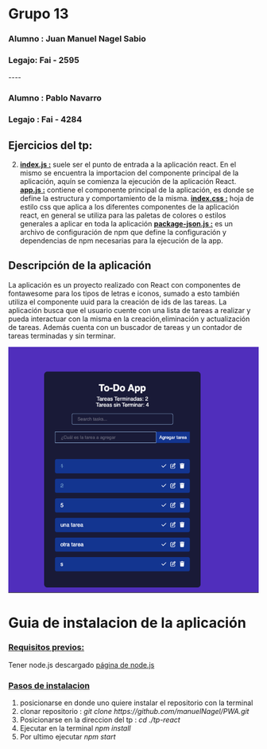<h1>Grupo 13</h1> 

<h3>Alumno : Juan Manuel Nagel Sabio</h3>
<h3>Legajo: Fai - 2595</h3>
----
<h3>Alumno : Pablo Navarro </h3>
<h3>Legajo : Fai - 4284</h3>

<h2>Ejercicios del tp:</h2>

2. <u><b>index.js :</b></u> suele ser el punto de entrada a la aplicación react. En el mismo se encuentra la importacion del componente principal de la aplicación, aquín se comienza la ejecución de la aplicación React.
<u><b>app.js :</b></u> contiene el componente principal de la aplicación, es donde se define la estructura y comportamiento de la misma.
<u><b>index.css :</b></u> hoja de estilo css que aplica a los diferentes componentes de la aplicación react, en general se utiliza para las paletas de colores o estilos generales a aplicar en toda la aplicación
<u><b>package-json.js :</b></u> es un archivo de configuración de npm que define la configuración y dependencias de npm necesarias para la ejecución de la app.

<h2>Descripción de la aplicación</h2>
La aplicación es un proyecto realizado con React con componentes de fontawesome para los tipos de letras e iconos, sumado a esto también utiliza el componente uuid para la creación de ids de las tareas. La aplicación busca que el usuario cuente con una lista de tareas a realizar y pueda interactuar con la misma en la creación,eliminación y actualización de tareas. Además cuenta con un buscador de tareas y un contador de tareas terminadas y sin terminar.

![alt text](image.png)

<h1>Guia de instalacion de la aplicación</h1>

<h3><u><b>Requisitos previos:</b></u></h3>

Tener node.js descargado <a href = "https://nodejs.org/en">página de node.js</a>

<h3><u><b>Pasos de instalacion</b></u></h3>

<ol type="1">
    <li>posicionarse en donde uno quiere instalar el repositorio con la terminal</li>
    <li>clonar repositorio : <i>git clone  https://github.com/manuelNagel/PWA.git</i> </li>
    <li>Posicionarse en la direccion del tp : 
    <i>cd ./tp-react</i>
    </li>
    <li>Ejecutar en la terminal <i>npm install</i> </li>
    <li>Por ultimo ejecutar <i>npm start</i></li>
</ol>
